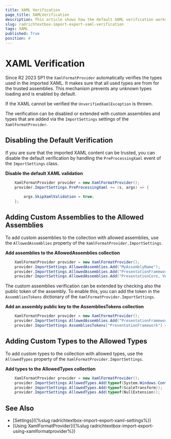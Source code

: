 ```yaml
---
title: XAML Verification
page_title: XAMLVerification
description: This article shows how the default XAML verification works. 
slug: radrichtextbox-import-export-xaml-verification
tags: XAML
published: True
position: 4
---
```


# XAML Verification

Since R2 2023 SP1 the `XamlFormatProvider` automatically verifies the types used in the imported XAML. It makes sure that all used types are from for the trusted assemblies. This mechanism prevents any unknown types loading and is enabled by default. 

If the XAML cannot be verified the `UnverifiedXamlException` is thrown.

The verification can be disabled or extended with custom assemblies and types that are added via the `ImportSettings` settings of the `XamlFormatProvider`.

## Disabling the Default Verification

If you are sure that the imported XAML content can be trusted, you can disable the default verification by handling the `PreProcessingXaml` event of the `ImportSettings` class.

__Disable the default XAML validation__
```C#
	XamlFormatProvider provider = new XamlFormatProvider();
    provider.ImportSettings.PreProcessingXaml += (s, args) => { 
    
        args.SkipXamlValidation = true;
    };
```

## Adding Custom Assemblies to the Allowed Assemblies 
 
To add custom assemblies to the collection with allowed assemblies, use the `AllowedAssemblies` property of the `XamlFormatProvider.ImportSettings`.

__Add assemblies to the AllowedAssemblies collection__
```C#
	XamlFormatProvider provider = new XamlFormatProvider();
    provider.ImportSettings.AllowedAssemblies.Add("MyAssemblyName");
	provider.ImportSettings.AllowedAssemblies.Add("PresentationFramework, Version=4.0.0.0, Culture=neutral, PublicKeyToken=31bf3856ad364e35");
	provider.ImportSettings.AllowedAssemblies.Add("PresentationCore, Version=4.0.0.0, Culture=neutral, PublicKeyToken=31bf3856ad364e35");
```

The custom assemblies verification can be extended by checking also the public token of the assembly. To enable this, you can add the token in the `AssembliesTokens` dictionary of the `XamlFormatProvider.ImportSettings`.

__Add an assembly public key to the AssembliesTokens collection__
```C#
	XamlFormatProvider provider = new XamlFormatProvider();
    provider.ImportSettings.AllowedAssemblies.Add("PresentationFramework");
    provider.ImportSettings.AssembliesTokens["PresentationFramework"] = "31bf3856ad364e35";
```

## Adding Custom Types to the Allowed Types

To add custom types to the collection with allowed types, use the `AllowedTypes` property of the `XamlFormatProvider.ImportSettings`.

__Add types to the AllowedTypes collection__
```C#
	XamlFormatProvider provider = new XamlFormatProvider();
    provider.ImportSettings.AllowedTypes.Add(typeof(System.Windows.Controls.Label));
	provider.ImportSettings.AllowedTypes.Add(typeof(ScaleTransform));
	provider.ImportSettings.AllowedTypes.Add(typeof(NullExtension));
```

## See Also

 * [Settings]({%slug radrichtextbox-import-export-xaml-settings%})
 * [Using XamlFormatProvider]({%slug radrichtextbox-import-export-using-xamlformatprovider%})